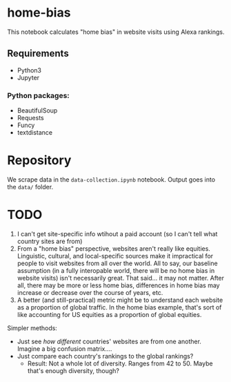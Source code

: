 # home-bias

This notebook calculates "home bias" in website visits using Alexa rankings.

## Requirements
- Python3
- Jupyter

### Python packages:

- BeautifulSoup
- Requests
- Funcy
- textdistance

# Repository

We scrape data in the `data-collection.ipynb` notebook. Output goes into the `data/` folder.


# TODO

1. I can't get site-specific info wtihout a paid account (so I can't tell what country sites are from)
2. From a "home bias" perspective, websites aren't really like equities. Linguistic, cultural, and local-specific sources make it impractical for people to visit websites from all over the world. All to say, our baseline assumption (in a fully interopable world, there will be no home bias in website visits) isn't necessarily great. That said... it may not matter. After all, there may be more or less home bias, differences in home bias may increase or decrease over the course of years, etc.
3. A better (and still-practical) metric might be to understand each website as a proportion of global traffic. In the home bias example, that's sort of like accounting for US equities as a proportion of global equities.

Simpler methods:
- Just see *how different* countries' websites are from one another. Imagine a big confusion matrix....
- Just compare each country's rankings to the global rankings?
    - Result: Not a whole lot of diversity. Ranges from 42 to 50. Maybe that's enough diversity, though?


